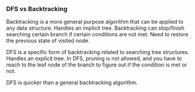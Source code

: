 ### DFS vs Backtracking

Backtracking is a more general purpose algorithm that can be applied to any data structure. Handles an implicit tree. Backtracking can stop/finish searching certain branch if certain conditions are not met. Need to restore the previous state of visited node.

DFS is a specific form of backtracking related to searching tree structures. Handles an explicit tree. In DFS, pruning is not allowed, and you have to reach to the leaf node of the branch to figure out if the condition is met or not.

DFS is quicker than a general backtracking algorithm.
